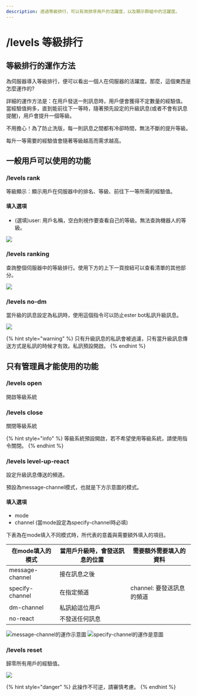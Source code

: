 ```yaml
---
description: 透過等級排行，可以有效排序用戶的活躍度，以及顯示群組中的活躍度。
---
```


# /levels 等級排行

## 等級排行的運作方法

為伺服器導入等級排行，便可以看出一個人在伺服器的活躍度。那麼，這個東西是怎麼運作的?

詳細的運作方法是：在用戶發送一則訊息時，用戶便會獲得不定數量的經驗值。\
當經驗值夠多，直到能前往下一等時，隨著預先設定的升級訊息(或者不會有訊息提醒)，用戶會提升一個等級。

不用擔心！為了防止洗版，每一則訊息之間都有冷卻時間，無法不斷的提升等級。

每升一等需要的經驗值會隨著等級越高而需求越高。

## 一般用戶可以使用的功能

### /levels rank

等級顯示：顯示用戶在伺服器中的排名、等級、前往下一等所需的經驗值。

#### 填入選項

* (選填)user: 用戶名稱，空白則視作要查看自己的等級。無法查詢機器人的等級。

![](https://cdn.discordapp.com/attachments/848902789681381416/965633156357181560/unknown.png)

### /levels ranking

查詢整個伺服器中的等級排行。使用下方的上下一頁按紐可以查看清單的其他部分。

![](https://media.discordapp.net/attachments/848902789681381416/965633375505379378/unknown.png)

### /levels no-dm

當升級的訊息設定為私訊時，使用這個指令可以防止ester bot私訊升級訊息。

![](https://cdn.discordapp.com/attachments/848902789681381416/965633641814315059/unknown.png)

{% hint style="warning" %}
只有升級訊息的私訊會被過濾，只有當升級訊息傳送方式是私訊的時候才有效。私訊預設開啟。
{% endhint %}

## 只有管理員才能使用的功能

### /levels open

開啟等級系統

### /levels close

關閉等級系統

{% hint style="info" %}
等級系統預設開啟，若不希望使用等級系統，請使用指令關閉。
{% endhint %}

### /levels level-up-react

設定升級訊息傳送的頻道。

預設為message-channel模式，也就是下方示意圖的模式。

#### 填入選項

* mode
* channel (當mode設定為specify-channel時必填)

下表為在mode填入不同模式時，所代表的意義與需要額外填入的項目。

| 在mode填入的模式      | 當用戶升級時，會發送訊息的位置 | 需要額外需要填入的資料       |
| --------------- | --------------- | ----------------- |
| message-channel | 接在訊息之後          |                   |
| specify-channel | 在指定頻道           | channel: 要發送訊息的頻道 |
| dm-channel      | 私訊給這位用戶         |                   |
| no-react        | 不發送任何訊息         |                   |

![message-channel的運作示意圖](https://cdn.discordapp.com/attachments/848902789681381416/965636659188236398/unknown.png) ![specify-channel的運作是意圖](https://cdn.discordapp.com/attachments/848902789681381416/966008485546434651/unknown.png)

### /levels reset

歸零所有用戶的經驗值。

![](https://cdn.discordapp.com/attachments/848902789681381416/965644666563350528/unknown.png)

{% hint style="danger" %}
此操作不可逆，請審慎考慮。
{% endhint %}
